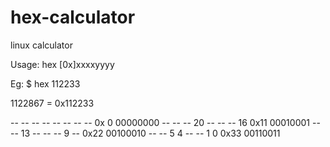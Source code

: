 hex-calculator
==============

linux calculator

Usage: hex [0x]xxxxyyyy

Eg:
$ hex 112233

1122867 = 0x112233

-- -- -- -- -- -- -- --   0x 0  00000000
-- -- -- 20 -- -- -- 16   0x11  00010001
-- -- 13 -- -- --  9 --   0x22  00100010
-- --  5  4 -- --  1  0   0x33  00110011

